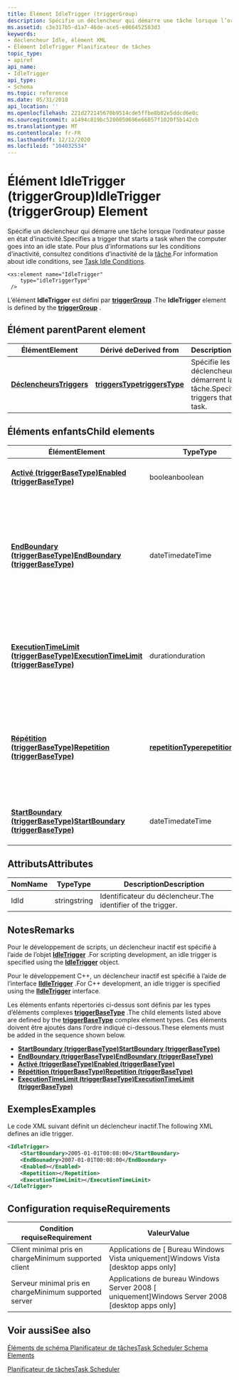```yaml
---
title: Élément IdleTrigger (triggerGroup)
description: Spécifie un déclencheur qui démarre une tâche lorsque l’ordinateur passe en état d’inactivité.
ms.assetid: c3e317b5-d1a7-46de-ace5-e066452583d3
keywords:
- déclencheur Idle, élément XML
- Élément IdleTrigger Planificateur de tâches
topic_type:
- apiref
api_name:
- IdleTrigger
api_type:
- Schema
ms.topic: reference
ms.date: 05/31/2018
api_location: ''
ms.openlocfilehash: 221d272145670b9514cde5ffbe8b02e5ddcd6e0c
ms.sourcegitcommit: a1494c819bc5200050696e66057f1020f5b142cb
ms.translationtype: MT
ms.contentlocale: fr-FR
ms.lasthandoff: 12/12/2020
ms.locfileid: "104032534"
---
```

# <a name="idletrigger-triggergroup-element"></a><span data-ttu-id="20a21-105">Élément IdleTrigger (triggerGroup)</span><span class="sxs-lookup"><span data-stu-id="20a21-105">IdleTrigger (triggerGroup) Element</span></span>

<span data-ttu-id="20a21-106">Spécifie un déclencheur qui démarre une tâche lorsque l’ordinateur passe en état d’inactivité.</span><span class="sxs-lookup"><span data-stu-id="20a21-106">Specifies a trigger that starts a task when the computer goes into an idle state.</span></span> <span data-ttu-id="20a21-107">Pour plus d’informations sur les conditions d’inactivité, consultez conditions d’inactivité de la [tâche](task-idle-conditions.md).</span><span class="sxs-lookup"><span data-stu-id="20a21-107">For information about idle conditions, see [Task Idle Conditions](task-idle-conditions.md).</span></span>

``` syntax
<xs:element name="IdleTrigger"
    type="idleTriggerType"
 />
```

<span data-ttu-id="20a21-108">L’élément **IdleTrigger** est défini par [**triggerGroup**](taskschedulerschema-triggergroup-group.md) .</span><span class="sxs-lookup"><span data-stu-id="20a21-108">The **IdleTrigger** element is defined by the [**triggerGroup**](taskschedulerschema-triggergroup-group.md) .</span></span>

## <a name="parent-element"></a><span data-ttu-id="20a21-109">Élément parent</span><span class="sxs-lookup"><span data-stu-id="20a21-109">Parent element</span></span>



| <span data-ttu-id="20a21-110">Élément</span><span class="sxs-lookup"><span data-stu-id="20a21-110">Element</span></span>                                                           | <span data-ttu-id="20a21-111">Dérivé de</span><span class="sxs-lookup"><span data-stu-id="20a21-111">Derived from</span></span>                                                         | <span data-ttu-id="20a21-112">Description</span><span class="sxs-lookup"><span data-stu-id="20a21-112">Description</span></span>                                            |
|-------------------------------------------------------------------|----------------------------------------------------------------------|--------------------------------------------------------|
| [<span data-ttu-id="20a21-113">**Déclencheurs**</span><span class="sxs-lookup"><span data-stu-id="20a21-113">**Triggers**</span></span>](taskschedulerschema-triggers-tasktype-element.md) | [<span data-ttu-id="20a21-114">**triggersType**</span><span class="sxs-lookup"><span data-stu-id="20a21-114">**triggersType**</span></span>](taskschedulerschema-triggerstype-complextype.md) | <span data-ttu-id="20a21-115">Spécifie les déclencheurs qui démarrent la tâche.</span><span class="sxs-lookup"><span data-stu-id="20a21-115">Specifies the triggers that start the task.</span></span><br/> |



## <a name="child-elements"></a><span data-ttu-id="20a21-116">Éléments enfants</span><span class="sxs-lookup"><span data-stu-id="20a21-116">Child elements</span></span>



| <span data-ttu-id="20a21-117">Élément</span><span class="sxs-lookup"><span data-stu-id="20a21-117">Element</span></span>                                                                                                        | <span data-ttu-id="20a21-118">Type</span><span class="sxs-lookup"><span data-stu-id="20a21-118">Type</span></span>                                                                     | <span data-ttu-id="20a21-119">Description</span><span class="sxs-lookup"><span data-stu-id="20a21-119">Description</span></span>                                                                                                                        |
|----------------------------------------------------------------------------------------------------------------|--------------------------------------------------------------------------|------------------------------------------------------------------------------------------------------------------------------------|
| [<span data-ttu-id="20a21-120">**Activé (triggerBaseType)**</span><span class="sxs-lookup"><span data-stu-id="20a21-120">**Enabled (triggerBaseType)**</span></span>](taskschedulerschema-enabled-triggerbasetype-element.md)                       | <span data-ttu-id="20a21-121">boolean</span><span class="sxs-lookup"><span data-stu-id="20a21-121">boolean</span></span>                                                                  | <span data-ttu-id="20a21-122">Spécifie que le déclencheur est activé.</span><span class="sxs-lookup"><span data-stu-id="20a21-122">Specifies that the trigger is enabled.</span></span><br/>                                                                                  |
| [<span data-ttu-id="20a21-123">**EndBoundary (triggerBaseType)**</span><span class="sxs-lookup"><span data-stu-id="20a21-123">**EndBoundary (triggerBaseType)**</span></span>](taskschedulerschema-endboundary-triggerbasetype-element.md)               | <span data-ttu-id="20a21-124">dateTime</span><span class="sxs-lookup"><span data-stu-id="20a21-124">dateTime</span></span>                                                                 | <span data-ttu-id="20a21-125">Spécifie la date et l’heure de désactivation du déclencheur.</span><span class="sxs-lookup"><span data-stu-id="20a21-125">Specifies the date and time when the trigger is deactivated.</span></span> <span data-ttu-id="20a21-126">Le déclencheur ne peut pas démarrer la tâche une fois qu’elle est désactivée.</span><span class="sxs-lookup"><span data-stu-id="20a21-126">The trigger cannot start the task after it is deactivated.</span></span><br/> |
| [<span data-ttu-id="20a21-127">**ExecutionTimeLimit (triggerBaseType)**</span><span class="sxs-lookup"><span data-stu-id="20a21-127">**ExecutionTimeLimit (triggerBaseType)**</span></span>](taskschedulerschema-executiontimelimit-triggerbasetype-element.md) | <span data-ttu-id="20a21-128">duration</span><span class="sxs-lookup"><span data-stu-id="20a21-128">duration</span></span>                                                                 | <span data-ttu-id="20a21-129">Spécifie la durée maximale pendant laquelle la tâche peut être démarrée par le déclencheur.</span><span class="sxs-lookup"><span data-stu-id="20a21-129">Specifies the maximum amount of time in which the task can be started by the trigger.</span></span><br/>                                   |
| [<span data-ttu-id="20a21-130">**Répétition (triggerBaseType)**</span><span class="sxs-lookup"><span data-stu-id="20a21-130">**Repetition (triggerBaseType)**</span></span>](taskschedulerschema-repetition-triggerbasetype-element.md)                 | [<span data-ttu-id="20a21-131">**repetitionType**</span><span class="sxs-lookup"><span data-stu-id="20a21-131">**repetitionType**</span></span>](taskschedulerschema-repetitiontype-complextype.md) | <span data-ttu-id="20a21-132">Spécifie la fréquence d’exécution de la tâche et la durée de répétition du modèle de répétition après le démarrage de la tâche.</span><span class="sxs-lookup"><span data-stu-id="20a21-132">Specifies how often the task is run and how long the repetition pattern is repeated after the task is started.</span></span><br/>          |
| [<span data-ttu-id="20a21-133">**StartBoundary (triggerBaseType)**</span><span class="sxs-lookup"><span data-stu-id="20a21-133">**StartBoundary (triggerBaseType)**</span></span>](taskschedulerschema-startboundary-triggerbasetype-element.md)           | <span data-ttu-id="20a21-134">dateTime</span><span class="sxs-lookup"><span data-stu-id="20a21-134">dateTime</span></span>                                                                 | <span data-ttu-id="20a21-135">Spécifie la date et l’heure d’activation du déclencheur.</span><span class="sxs-lookup"><span data-stu-id="20a21-135">Specifies the date and time when the trigger is activated.</span></span><br/>                                                              |



## <a name="attributes"></a><span data-ttu-id="20a21-136">Attributs</span><span class="sxs-lookup"><span data-stu-id="20a21-136">Attributes</span></span>



| <span data-ttu-id="20a21-137">Nom</span><span class="sxs-lookup"><span data-stu-id="20a21-137">Name</span></span> | <span data-ttu-id="20a21-138">Type</span><span class="sxs-lookup"><span data-stu-id="20a21-138">Type</span></span>   | <span data-ttu-id="20a21-139">Description</span><span class="sxs-lookup"><span data-stu-id="20a21-139">Description</span></span>                               |
|------|--------|-------------------------------------------|
| <span data-ttu-id="20a21-140">Id</span><span class="sxs-lookup"><span data-stu-id="20a21-140">Id</span></span>   | <span data-ttu-id="20a21-141">string</span><span class="sxs-lookup"><span data-stu-id="20a21-141">string</span></span> | <span data-ttu-id="20a21-142">Identificateur du déclencheur.</span><span class="sxs-lookup"><span data-stu-id="20a21-142">The identifier of the trigger.</span></span><br/> |



## <a name="remarks"></a><span data-ttu-id="20a21-143">Notes</span><span class="sxs-lookup"><span data-stu-id="20a21-143">Remarks</span></span>

<span data-ttu-id="20a21-144">Pour le développement de scripts, un déclencheur inactif est spécifié à l’aide de l’objet [**IdleTrigger**](idletrigger.md) .</span><span class="sxs-lookup"><span data-stu-id="20a21-144">For scripting development, an idle trigger is specified using the [**IdleTrigger**](idletrigger.md) object.</span></span>

<span data-ttu-id="20a21-145">Pour le développement C++, un déclencheur inactif est spécifié à l’aide de l’interface [**IIdleTrigger**](/windows/win32/api/taskschd/nn-taskschd-iidletrigger) .</span><span class="sxs-lookup"><span data-stu-id="20a21-145">For C++ development, an idle trigger is specified using the [**IIdleTrigger**](/windows/win32/api/taskschd/nn-taskschd-iidletrigger) interface.</span></span>

<span data-ttu-id="20a21-146">Les éléments enfants répertoriés ci-dessus sont définis par les types d’éléments complexes [**triggerBaseType**](taskschedulerschema-triggerbasetype-complextype.md) .</span><span class="sxs-lookup"><span data-stu-id="20a21-146">The child elements listed above are defined by the [**triggerBaseType**](taskschedulerschema-triggerbasetype-complextype.md) complex element types.</span></span> <span data-ttu-id="20a21-147">Ces éléments doivent être ajoutés dans l’ordre indiqué ci-dessous.</span><span class="sxs-lookup"><span data-stu-id="20a21-147">These elements must be added in the sequence shown below.</span></span>

-   [<span data-ttu-id="20a21-148">**StartBoundary (triggerBaseType)**</span><span class="sxs-lookup"><span data-stu-id="20a21-148">**StartBoundary (triggerBaseType)**</span></span>](taskschedulerschema-startboundary-triggerbasetype-element.md)
-   [<span data-ttu-id="20a21-149">**EndBoundary (triggerBaseType)**</span><span class="sxs-lookup"><span data-stu-id="20a21-149">**EndBoundary (triggerBaseType)**</span></span>](taskschedulerschema-endboundary-triggerbasetype-element.md)
-   [<span data-ttu-id="20a21-150">**Activé (triggerBaseType)**</span><span class="sxs-lookup"><span data-stu-id="20a21-150">**Enabled (triggerBaseType)**</span></span>](taskschedulerschema-enabled-triggerbasetype-element.md)
-   [<span data-ttu-id="20a21-151">**Répétition (triggerBaseType)**</span><span class="sxs-lookup"><span data-stu-id="20a21-151">**Repetition (triggerBaseType)**</span></span>](taskschedulerschema-repetition-triggerbasetype-element.md)
-   [<span data-ttu-id="20a21-152">**ExecutionTimeLimit (triggerBaseType)**</span><span class="sxs-lookup"><span data-stu-id="20a21-152">**ExecutionTimeLimit (triggerBaseType)**</span></span>](taskschedulerschema-executiontimelimit-triggerbasetype-element.md)

## <a name="examples"></a><span data-ttu-id="20a21-153">Exemples</span><span class="sxs-lookup"><span data-stu-id="20a21-153">Examples</span></span>

<span data-ttu-id="20a21-154">Le code XML suivant définit un déclencheur inactif.</span><span class="sxs-lookup"><span data-stu-id="20a21-154">The following XML defines an idle trigger.</span></span>


```XML
<IdleTrigger>
    <StartBoundary>2005-01-01T00:08:00</StartBoundary>
    <EndBounadry>2007-01-01T00:08:00</EndBoundary>
    <Enabled></Enabled>
    <Repetition></Repetition>
    <ExecutionTimeLimit></ExecutionTimeLimit>
</IdleTrigger>
```



## <a name="requirements"></a><span data-ttu-id="20a21-155">Configuration requise</span><span class="sxs-lookup"><span data-stu-id="20a21-155">Requirements</span></span>



| <span data-ttu-id="20a21-156">Condition requise</span><span class="sxs-lookup"><span data-stu-id="20a21-156">Requirement</span></span> | <span data-ttu-id="20a21-157">Valeur</span><span class="sxs-lookup"><span data-stu-id="20a21-157">Value</span></span> |
|-------------------------------------|------------------------------------------------------|
| <span data-ttu-id="20a21-158">Client minimal pris en charge</span><span class="sxs-lookup"><span data-stu-id="20a21-158">Minimum supported client</span></span><br/> | <span data-ttu-id="20a21-159">Applications de \[ Bureau Windows Vista uniquement\]</span><span class="sxs-lookup"><span data-stu-id="20a21-159">Windows Vista \[desktop apps only\]</span></span><br/>       |
| <span data-ttu-id="20a21-160">Serveur minimal pris en charge</span><span class="sxs-lookup"><span data-stu-id="20a21-160">Minimum supported server</span></span><br/> | <span data-ttu-id="20a21-161">Applications de bureau Windows Server 2008 \[ uniquement\]</span><span class="sxs-lookup"><span data-stu-id="20a21-161">Windows Server 2008 \[desktop apps only\]</span></span><br/> |



## <a name="see-also"></a><span data-ttu-id="20a21-162">Voir aussi</span><span class="sxs-lookup"><span data-stu-id="20a21-162">See also</span></span>

<dl> <dt>

[<span data-ttu-id="20a21-163">Éléments de schéma Planificateur de tâches</span><span class="sxs-lookup"><span data-stu-id="20a21-163">Task Scheduler Schema Elements</span></span>](task-scheduler-schema-elements.md)
</dt> <dt>

[<span data-ttu-id="20a21-164">Planificateur de tâches</span><span class="sxs-lookup"><span data-stu-id="20a21-164">Task Scheduler</span></span>](task-scheduler-start-page.md)
</dt> </dl>

 

